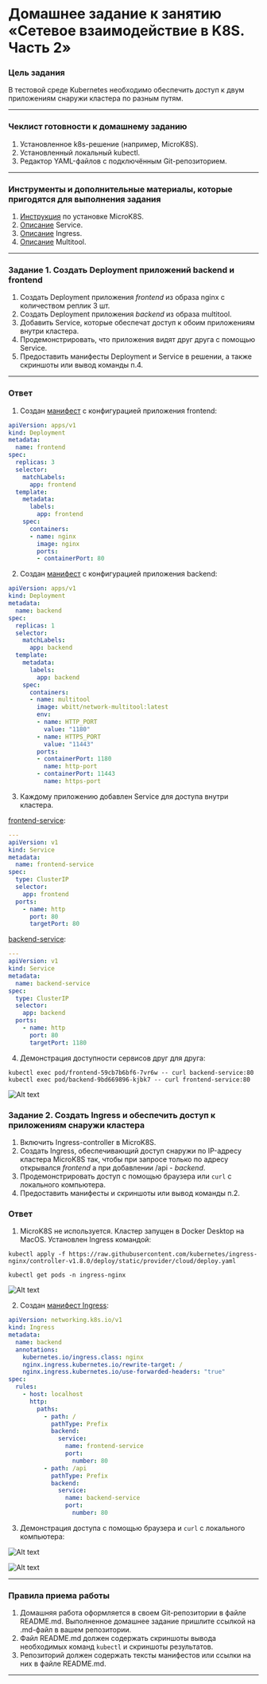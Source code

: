 # Домашнее задание к занятию «Сетевое взаимодействие в K8S. Часть 2»

### Цель задания

В тестовой среде Kubernetes необходимо обеспечить доступ к двум приложениям снаружи кластера по разным путям.

------

### Чеклист готовности к домашнему заданию

1. Установленное k8s-решение (например, MicroK8S).
2. Установленный локальный kubectl.
3. Редактор YAML-файлов с подключённым Git-репозиторием.

------

### Инструменты и дополнительные материалы, которые пригодятся для выполнения задания

1. [Инструкция](https://microk8s.io/docs/getting-started) по установке MicroK8S.
2. [Описание](https://kubernetes.io/docs/concepts/services-networking/service/) Service.
3. [Описание](https://kubernetes.io/docs/concepts/services-networking/ingress/) Ingress.
4. [Описание](https://github.com/wbitt/Network-MultiTool) Multitool.

------

### Задание 1. Создать Deployment приложений backend и frontend

1. Создать Deployment приложения _frontend_ из образа nginx с количеством реплик 3 шт.
2. Создать Deployment приложения _backend_ из образа multitool.
3. Добавить Service, которые обеспечат доступ к обоим приложениям внутри кластера.
4. Продемонстрировать, что приложения видят друг друга с помощью Service.
5. Предоставить манифесты Deployment и Service в решении, а также скриншоты или вывод команды п.4.

------

### Ответ

1. Создан [манифест](frontend-app.yaml) с конфигурацией приложения frontend:

```yaml
apiVersion: apps/v1
kind: Deployment
metadata:
  name: frontend
spec:
  replicas: 3
  selector:
    matchLabels:
      app: frontend
  template:
    metadata:
      labels:
        app: frontend
    spec:
      containers:
      - name: nginx
        image: nginx
        ports:
        - containerPort: 80
```

2. Создан [манифест](backend-app.yaml) с конфигурацией приложения backend:

```yaml
apiVersion: apps/v1
kind: Deployment
metadata:
  name: backend
spec:
  replicas: 1
  selector:
    matchLabels:
      app: backend
  template:
    metadata:
      labels:
        app: backend
    spec:
      containers:
      - name: multitool
        image: wbitt/network-multitool:latest
        env:
        - name: HTTP_PORT
          value: "1180"   
        - name: HTTPS_PORT
          value: "11443"  
        ports:
        - containerPort: 1180   
          name: http-port
        - containerPort: 11443
          name: https-port  
```

3. Каждому приложению добавлен Service для доступа внутри кластера.

[frontend-service](frontend-app.yaml):

```yaml
---
apiVersion: v1
kind: Service
metadata:
  name: frontend-service
spec:
  type: ClusterIP
  selector:
    app: frontend
  ports:
    - name: http
      port: 80
      targetPort: 80
```

[backend-service](backend-app.yaml):

```yaml
---
apiVersion: v1
kind: Service
metadata:
  name: backend-service
spec:
  type: ClusterIP
  selector:
    app: backend
  ports:
    - name: http
      port: 80
      targetPort: 1180
```

4. Демонстрация доступности сервисов друг для друга:

```shell
kubectl exec pod/frontend-59cb7b6bf6-7vr6w -- curl backend-service:80
kubectl exec pod/backend-9bd669896-kjbk7 -- curl frontend-service:80
```

![Alt text](img/demo_apps.png)

### Задание 2. Создать Ingress и обеспечить доступ к приложениям снаружи кластера

1. Включить Ingress-controller в MicroK8S.
2. Создать Ingress, обеспечивающий доступ снаружи по IP-адресу кластера MicroK8S так, чтобы при запросе только по адресу открывался _frontend_ а при добавлении /api - _backend_.
3. Продемонстрировать доступ с помощью браузера или `curl` с локального компьютера.
4. Предоставить манифесты и скриншоты или вывод команды п.2.

### Ответ

1. MicroK8S не используется. Кластер запущен в Docker Desktop на MacOS. Установлен Ingress командой:

```shell
kubectl apply -f https://raw.githubusercontent.com/kubernetes/ingress-nginx/controller-v1.8.0/deploy/static/provider/cloud/deploy.yaml
```

```shell
kubectl get pods -n ingress-nginx
```

![Alt text](img/ingress_install.png)

2. Создан [манифест Ingress](ingress.yaml):

```yaml
apiVersion: networking.k8s.io/v1
kind: Ingress
metadata:
  name: backend
  annotations:
    kubernetes.io/ingress.class: nginx
    nginx.ingress.kubernetes.io/rewrite-target: /
    nginx.ingress.kubernetes.io/use-forwarded-headers: "true"
spec:
  rules:
    - host: localhost
      http:
        paths:
          - path: /
            pathType: Prefix
            backend:
              service:
                name: frontend-service
                port:
                  number: 80
          - path: /api
            pathType: Prefix
            backend:
              service:
                name: backend-service
                port:
                  number: 80
```

3. Демонстрация доступа с помощью браузера и `curl` с локального компьютера:

![Alt text](img/demo_curl.png)

![Alt text](img/demo_browser.png)

------

### Правила приема работы

1. Домашняя работа оформляется в своем Git-репозитории в файле README.md. Выполненное домашнее задание пришлите ссылкой на .md-файл в вашем репозитории.
2. Файл README.md должен содержать скриншоты вывода необходимых команд `kubectl` и скриншоты результатов.
3. Репозиторий должен содержать тексты манифестов или ссылки на них в файле README.md.

------
